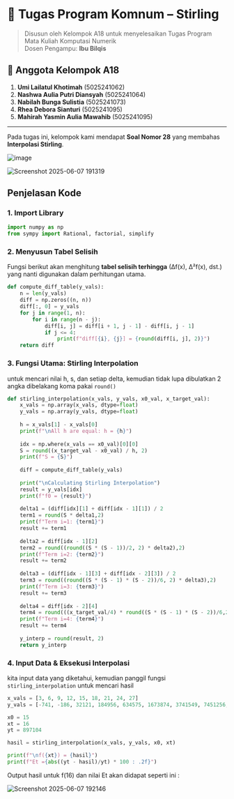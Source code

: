 # 🧮 Tugas Program Komnum – Stirling

> Disusun oleh Kelompok A18 untuk menyelesaikan Tugas Program Mata Kuliah Komputasi Numerik  
> Dosen Pengampu: **Ibu Bilqis**


## 👥 Anggota Kelompok A18

1. **Umi Lailatul Khotimah** (5025241062)
2. **Nashwa Aulia Putri Diansyah** (5025241064)
3. **Nabilah Bunga Sulistia** (5025241073)
4. **Rhea Debora Sianturi** (5025241095)
5. **Mahirah Yasmin Aulia Mawahib** (5025241095)

---
Pada tugas ini, kelompok kami mendapat **Soal Nomor 28** yang membahas **Interpolasi Stirling**.

![image](https://github.com/user-attachments/assets/a1b582a0-98cb-4b01-bd7f-3c5510e948b2)

![Screenshot 2025-06-07 191319](https://github.com/user-attachments/assets/492fcbb4-7431-4550-a99e-d1b560f3b7af)

## Penjelasan Kode

### 1. Import Library
    
```python
import numpy as np
from sympy import Rational, factorial, simplify
```

### 2. Menyusun Tabel Selisih
Fungsi berikut akan menghitung **tabel selisih terhingga** (∆f(x), ∆²f(x), dst.) yang nanti digunakan dalam perhitungan utama.
    
```python
def compute_diff_table(y_vals):
    n = len(y_vals)
    diff = np.zeros((n, n))
    diff[:, 0] = y_vals
    for j in range(1, n):
        for i in range(n - j):
            diff[i, j] = diff[i + 1, j - 1] - diff[i, j - 1]
            if j <= 4:
                print(f"diff[{i}, {j}] = {round(diff[i, j], 2)}")
    return diff
```

### 3. Fungsi Utama: Stirling Interpolation
untuk mencari nilai h, s, dan setiap delta, kemudian tidak lupa dibulatkan 2 angka dibelakang koma pakai `round()`

```python
def stirling_interpolation(x_vals, y_vals, x0_val, x_target_val):
    x_vals = np.array(x_vals, dtype=float)
    y_vals = np.array(y_vals, dtype=float)
    
    h = x_vals[1] - x_vals[0]
    print(f"\nAll h are equal: h = {h}")
    
    idx = np.where(x_vals == x0_val)[0][0]
    S = round((x_target_val - x0_val) / h, 2)
    print(f"S = {S}")
    
    diff = compute_diff_table(y_vals)
    
    print("\nCalculating Stirling Interpolation")
    result = y_vals[idx]
    print(f"f0 = {result}")
    
    delta1 = (diff[idx][1] + diff[idx - 1][1]) / 2
    term1 = round(S * delta1,2)
    print(f"Term i=1: {term1}")
    result += term1
    
    delta2 = diff[idx - 1][2]
    term2 = round((round((S * (S - 1))/2, 2) * delta2),2)
    print(f"Term i=2: {term2}")
    result += term2
    
    delta3 = (diff[idx - 1][3] + diff[idx - 2][3]) / 2
    term3 = round((round((S * (S - 1) * (S - 2))/6, 2) * delta3),2)
    print(f"Term i=3: {term3}")
    result += term3
    
    delta4 = diff[idx - 2][4]
    term4 = round(((x_target_val/4) * round((S * (S - 1) * (S - 2))/6,2) * delta4),2)
    print(f"Term i=4: {term4}")
    result += term4
    
    y_interp = round(result, 2)
    return y_interp
```

### 4. Input Data & Eksekusi Interpolasi
kita input data yang diketahui, kemudian panggil fungsi `stirling_interpolation` untuk mencari hasil
    
```python
x_vals = [3, 6, 9, 12, 15, 18, 21, 24, 27]
y_vals = [-741, -186, 32121, 184956, 634575, 1673874, 3741549, 7451256, 13620771]

x0 = 15
xt = 16
yt = 897104

hasil = stirling_interpolation(x_vals, y_vals, x0, xt)

print(f"\nf({xt}) = {hasil}")
print(f"Et ={abs((yt - hasil)/yt) * 100 : .2f}")
```

Output hasil untuk f(16) dan nilai Et akan didapat seperti ini :
    
![Screenshot 2025-06-07 192146](https://github.com/user-attachments/assets/2e16ed28-1f1c-4c32-92b2-77de53813ad5)

   
